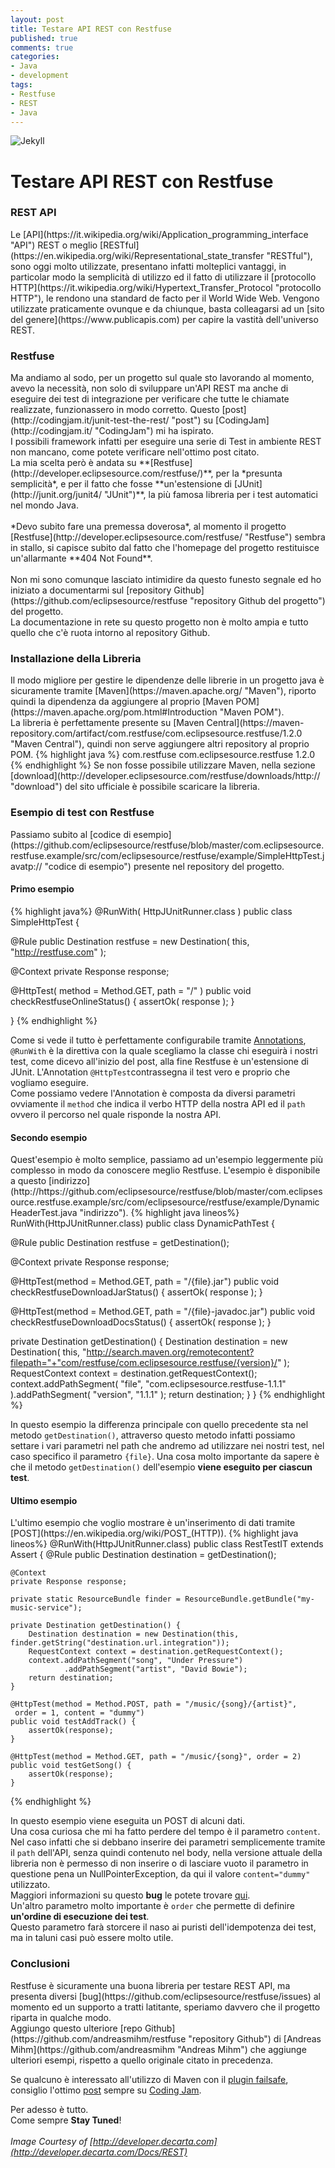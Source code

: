 ```yaml
---
layout: post
title: Testare API REST con Restfuse
published: true
comments: true
categories: 
- Java
- development
tags:
- Restfuse
- REST
- Java
---
```

![Jekyll]({{site.baseurl}}/assets/rest_API.png)

<h1>Testare API REST con Restfuse</h1>
<h3>REST API</h3>
Le [API](https://it.wikipedia.org/wiki/Application_programming_interface "API") REST o meglio [RESTful](https://en.wikipedia.org/wiki/Representational_state_transfer "RESTful"), sono oggi molto utilizzate, presentano infatti molteplici vantaggi, in particolar modo la semplicità di utilizzo ed il fatto di utilizzare il [protocollo HTTP](https://it.wikipedia.org/wiki/Hypertext_Transfer_Protocol "protocollo HTTP"), le rendono una standard de facto per il World Wide Web. Vengono utilizzate praticamente ovunque e da chiunque, basta colleagarsi ad un [sito del genere](https://www.publicapis.com) per capire la vastità dell'universo REST.
<h3>Restfuse</h3>
Ma andiamo al sodo, per un progetto sul quale sto lavorando al momento, avevo la necessità, non solo di sviluppare un'API REST ma anche di eseguire dei test di integrazione per verificare che tutte le chiamate realizzate, funzionassero in modo corretto.
Questo [post](http://codingjam.it/junit-test-the-rest/ "post") su [CodingJam](http://codingjam.it/ "CodingJam") mi ha ispirato.<br/>
I possibili framework infatti per eseguire una serie di Test in ambiente REST non mancano, come potete verificare nell'ottimo post citato.<br/>
La mia scelta però è andata su **[Restfuse](http://developer.eclipsesource.com/restfuse/)**, per la *presunta semplicità*, e per il fatto che fosse **un'estensione di [JUnit](http://junit.org/junit4/ "JUnit")**, la più famosa libreria per i test automatici nel mondo Java.
<br/>
<br/>
*Devo subito fare una premessa doverosa*, al momento il progetto [Restfuse](http://developer.eclipsesource.com/restfuse/ "Restfuse") sembra in stallo, si capisce subito dal fatto che l'homepage del progetto restituisce un'allarmante **404 Not Found**.<br/><br/>
Non mi sono comunque lasciato intimidire da questo funesto segnale ed ho iniziato a documentarmi sul [repository Github](https://github.com/eclipsesource/restfuse "repository Github del progetto") del progetto.<br/>
La documentazione in rete su questo progetto non è molto ampia e tutto quello che c'è ruota intorno al repository Github.
<h3>Installazione della Libreria</h3>
Il modo migliore per gestire le dipendenze delle librerie in un progetto java è sicuramente tramite [Maven](https://maven.apache.org/ "Maven"), riporto quindi la dipendenza da aggiungere al proprio [Maven POM](https://maven.apache.org/pom.html#Introduction "Maven POM").<br/>
La libreria è perfettamente presente su [Maven Central](https://maven-repository.com/artifact/com.restfuse/com.eclipsesource.restfuse/1.2.0 "Maven Central"), quindi non serve aggiungere altri repository al proprio POM.
{% highlight java %}
        <dependency>
            <groupId>com.restfuse</groupId>
            <artifactId>com.eclipsesource.restfuse</artifactId>
            <version>1.2.0</version>
        </dependency>
{% endhighlight %}
Se non fosse possibile utilizzare Maven, nella sezione [download](http://developer.eclipsesource.com/restfuse/downloads/http:// "download") del sito ufficiale è possibile scaricare la libreria.
<h3>Esempio di test con Restfuse</h3>
Passiamo subito al [codice di esempio](https://github.com/eclipsesource/restfuse/blob/master/com.eclipsesource.restfuse.example/src/com/eclipsesource/restfuse/example/SimpleHttpTest.javatp:// "codice di esempio") presente nel repository del progetto.
<h4>Primo esempio</h4>
{% highlight java%}
@RunWith( HttpJUnitRunner.class )
public class SimpleHttpTest {
  
  @Rule
  public Destination restfuse = new Destination( this, "http://restfuse.com" );
  
  @Context
  private Response response;
  
  @HttpTest( method = Method.GET, path = "/" ) 
  public void checkRestfuseOnlineStatus() {
    assertOk( response );
  }
  
}
{% endhighlight %}

Come si vede il tutto è perfettamente configurabile tramite [Annotations](http://https://en.wikipedia.org/wiki/Java_annotation "Annotations"), ``@RunWith`` è la direttiva con la quale scegliamo la classe chi eseguirà i nostri test, come dicevo all'inizio del post, alla fine Restfuse è un'estensione di JUnit.
L'Annotation ``@HttpTest``contrassegna il test vero e proprio che vogliamo eseguire.<br/>
Come possiamo vedere l'Annotation è composta da diversi parametri ovviamente il ``method`` che indica il verbo HTTP della nostra API ed il ``path`` ovvero il percorso nel quale risponde la nostra API.
<h4>Secondo esempio</h4>
Quest'esempio è molto semplice, passiamo ad un'esempio leggermente più complesso in modo da conoscere meglio Restfuse. L'esempio è disponibile a questo [indirizzo](http://https://github.com/eclipsesource/restfuse/blob/master/com.eclipsesource.restfuse.example/src/com/eclipsesource/restfuse/example/DynamicHeaderTest.java "indirizzo").
{% highlight java lineos%}
RunWith(HttpJUnitRunner.class)
public class DynamicPathTest {

  @Rule
  public Destination restfuse = getDestination();
  
  @Context
  private Response response;

  @HttpTest(method = Method.GET, path = "/{file}.jar")
  public void checkRestfuseDownloadJarStatus() {
    assertOk( response );
  }
  
  @HttpTest(method = Method.GET, path = "/{file}-javadoc.jar")
  public void checkRestfuseDownloadDocsStatus() {
    assertOk( response );
  }

  private Destination getDestination() {
    Destination destination = new Destination( this, 
                                               "http://search.maven.org/remotecontent?filepath="+"com/restfuse/com.eclipsesource.restfuse/{version}/" );
    RequestContext context = destination.getRequestContext();
    context.addPathSegment( "file", "com.eclipsesource.restfuse-1.1.1" ).addPathSegment( "version", "1.1.1" );
    return destination;
  }
}
{% endhighlight %}

In questo esempio la differenza principale con quello precedente sta nel metodo ``getDestination()``, attraverso questo metodo infatti possiamo settare i vari parametri nel path che andremo ad utilizzare nei nostri test, nel caso specifico il parametro ``{file}``. Una cosa molto importante da sapere è che il metodo ``getDestination()`` dell'esempio **viene eseguito per ciascun test**.
<h4>Ultimo esempio</h4>
L'ultimo esempio che voglio mostrare è un'inserimento di dati tramite [POST](https://en.wikipedia.org/wiki/POST_(HTTP)).
{% highlight java lineos%}
@RunWith(HttpJUnitRunner.class)
public class RestTestIT extends Assert {
    @Rule
    public Destination destination = getDestination();

    @Context
    private Response response;

    private static ResourceBundle finder = ResourceBundle.getBundle("my-music-service");
    
    private Destination getDestination() {
        Destination destination = new Destination(this, finder.getString("destination.url.integration"));
        RequestContext context = destination.getRequestContext();
        context.addPathSegment("song", "Under Pressure")
                .addPathSegment("artist", "David Bowie");
        return destination;
    }

    @HttpTest(method = Method.POST, path = "/music/{song}/{artist}",
     order = 1, content = "dummy")
    public void testAddTrack() {
        assertOk(response);
    }

    @HttpTest(method = Method.GET, path = "/music/{song}", order = 2)
    public void testGetSong() {
        assertOk(response);
    }
{% endhighlight %}

In questo esempio viene eseguita un POST di alcuni dati.<br/>
Una cosa curiosa che mi ha fatto perdere del tempo è il parametro ``content``.<br/> Nel caso infatti che si debbano inserire dei parametri semplicemente tramite il ``path`` dell'API, senza quindi contenuto nel body, nella versione attuale della libreria non è permesso di non inserire o di lasciare vuoto il parametro in questione pena un NullPointerException, da qui il valore ``content="dummy"`` utilizzato.<br/>
Maggiori informazioni su questo **bug** le potete trovare [qui](https://github.com/eclipsesource/restfuse/issues/42 "qui").<br/>
Un'altro parametro molto importante è ``order`` che permette di definire **un'ordine di esecuzione dei test**.<br/>
Questo parametro farà storcere il naso ai puristi dell'idempotenza dei test, ma in taluni casi può essere molto utile.  

<h3>Conclusioni</h3>
Restfuse è sicuramente una buona libreria per testare REST API, ma presenta diversi [bug](https://github.com/eclipsesource/restfuse/issues) al momento ed un supporto a tratti latitante, speriamo davvero che il progetto riparta in qualche modo.<br/>
Aggiungo questo ulteriore [repo Github](https://github.com/andreasmihm/restfuse "repository Github") di [Andreas Mihm](https://github.com/andreasmihm "Andreas Mihm") che aggiunge ulteriori esempi, rispetto a quello originale citato in precedenza.

Se qualcuno è interessato all'utilizzo di Maven con il [plugin failsafe](https://maven.apache.org/surefire/maven-failsafe-plugin/ "plugin failsafe"), consiglio l'ottimo [post](http://codingjam.it/maven-integration-tests/ "post") sempre su [Coding Jam](http://codingjam.it "Coding Jam").

Per adesso è tutto.<br/>
Come sempre **Stay Tuned**!
<br/>
<br/>
*Image Courtesy of [http://developer.decarta.com](http://developer.decarta.com/Docs/REST)*
